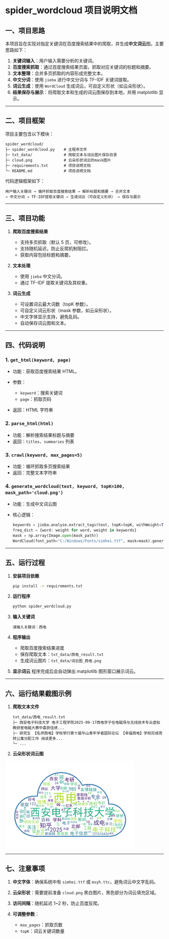 # spider_wordcloud 项目说明文档

## 一、项目思路

本项目旨在实现对指定关键词在百度搜索结果中的爬取，并生成**中文词云**图。主要思路如下：

1. **关键词输入**：用户输入需要分析的关键词。
2. **百度搜索抓取**：通过百度搜索结果页面，抓取对应关键词的标题和摘要。
3. **文本整理**：合并多页抓取的内容形成完整文本。
4. **中文分词**：使用 `jieba` 进行中文分词与 TF-IDF 关键词提取。
5. **词云生成**：使用 `WordCloud` 生成词云，可自定义形状（如云朵形状）。
6. **结果保存与展示**：将爬取文本和生成的词云图保存到本地，并用 matplotlib 显示。

---

## 二、项目框架

项目主要包含以下模块：

```
spider_wordcloud/
├─ spider_wordcloud.py    # 主程序文件
├─ txt_data/              # 爬取文本与词云图片保存目录
├─ cloud.png              # 云朵形状词云的mask图片
├─ requirements.txt       # 项目说明文档
└─ README.md              # 项目说明文档
```

代码逻辑框架如下：

```
用户输入关键词 → 循环抓取百度搜索结果 → 解析标题和摘要 → 合并文本
→ 中文分词 → TF-IDF提取关键词 → 生成词云（可自定义形状） → 保存与展示
```

---

## 三、项目功能

1. **爬取百度搜索结果**

   * 支持多页抓取（默认 5 页，可修改）。
   * 支持随机延迟，防止反爬机制阻拦。
   * 获取内容包括标题和摘要。

2. **文本处理**

   * 使用 `jieba` 中文分词。
   * 通过 TF-IDF 提取关键词及其权重。

3. **词云生成**

   * 可设置词云最大词数（topK 参数）。
   * 可自定义词云形状（mask 参数，如云朵形状）。
   * 中文字体显示支持，避免乱码。
   * 自动保存词云图和文本。

---

## 四、代码说明

### 1. `get_html(keyword, page)`

* 功能：获取百度搜索结果 HTML。
* 参数：

  * `keyword`：搜索关键词
  * `page`：抓取页码
* 返回：HTML 字符串

### 2. `parse_html(html)`

* 功能：解析搜索结果标题与摘要
* 返回：`titles`、`summaries` 列表

### 3. `crawl(keyword, max_pages=5)`

* 功能：循环抓取多页搜索结果
* 返回：完整文本字符串

### 4. `generate_wordcloud(text, keyword, topK=100, mask_path='cloud.png')`

* 功能：生成中文词云图
* 核心逻辑：

  ```python
  keywords = jieba.analyse.extract_tags(text, topK=topK, withWeight=True)
  freq_dict = {word: weight for word, weight in keywords}
  mask = np.array(Image.open(mask_path))
  WordCloud(font_path="C:/Windows/Fonts/simhei.ttf", mask=mask).generate_from_frequencies(freq_dict)
  ```

---

## 五、运行过程
1. **安装项目依赖**
    ```bash
    pip install -r requirements.txt
    ```

2. **运行程序**

   ```bash
   python spider_wordcloud.py
   ```

3. **输入关键词**

   ```
   请输入关键词：西电
   ```

4. **程序输出**

   * 爬取百度搜索结果进度
   * 保存爬取文本：`txt_data/西电_result.txt`
   * 生成词云图片：`txt_data/词云图_西电.png`

5. **显示词云**
   程序完成后会自动弹出 matplotlib 图形窗口展示词云。

---

## 六、运行结果截图示例

1. **爬取文本文件**

   ```
   txt_data/西电_result.txt
   ├─ 西安电子科技大学 电子工程学院2025-09-17西电学子在电磁场与无线技术专业虚拟教研室电磁大赛中喜获佳绩...
   ├─ 研究生 【名师西电】学校举行第十届华山青年学者国际论坛 【幸福西电】学校完成周转公寓分配工作 阅读更多...
   └─ ...
   ```

2. **云朵形状词云图**

![云朵词云示例](txt_data/词云图_西电.png)  

---

## 七、注意事项

1. **中文字体**：确保系统中有 `simhei.ttf` 或 `msyh.ttc`，避免词云中文字乱码。
2. **云朵形状**：需要提前准备 `cloud.png` 黑白图片，黑色部分为词云填充区域。
3. **访问间隔**：随机延迟 1~2 秒，防止百度反爬。
4. **可调整参数**：

   * `max_pages`：抓取页数
   * `topK`：词云关键词数量


